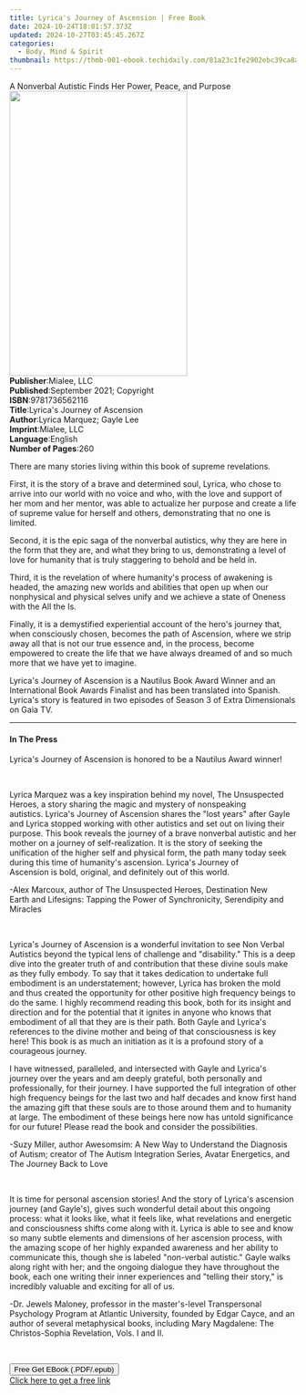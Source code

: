 ```yaml
---
title: Lyrica's Journey of Ascension | Free Book
date: 2024-10-24T18:01:57.373Z
updated: 2024-10-27T03:45:45.267Z
categories:
  - Body, Mind & Spirit
thumbnail: https://thmb-001-ebook.techidaily.com/81a23c1fe2902ebc39ca8ac5441d63770c31c280fa4793d0c1feb3760aaa2154.jpg
---
```

<main id="book-container">
  <div class="flex flex-col">
    <div class="book-brief flex-1 py-6 px-4 sm:p-6 md:py-10 md:px-8">
      <!-- brief-->
      <div class="book-brief-main">
        A Nonverbal Autistic Finds Her Power, Peace, and Purpose
      </div>
    </div>
    <div
      class="book-meta-info flex-1 grid gap-4 col-start-1 col-end-3 row-start-1 sm:mb-6 sm:grid-cols-4 lg:gap-6 lg:col-start-2 lg:row-end-6 lg:row-span-6 lg:mb-0"
    >
      <div
        class="book-meta-info-left place-content-center mt-4 p-4 text-sm leading-6 col-start-2 col-span-2 dark:text-slate-400"
      >
        <img
          class="w-full h-500 object-cover rounded-lg sm:h-255 sm:col-span-2 lg:col-span-full"
          src="https://img-001-ebook.techidaily.com/8c210e1f21a33255483fee8c49a2862ae0b8ec399098720619762eb5d7bcdde1.jpg"
          alt=""
          width="312"
          height="500"
        />
      </div>
      <div
        class="book-meta-info-right mt-2 col-start-1 row-start-2 col-span-3 self-center"
      >
        <!-- meta data  -->
        <div class="flex flex-col px-4 md:px-8">
          <div class="flex-1">
            <strong>Publisher</strong>:<span class="px-2">Mialee, LLC</span>
          </div>
          <div class="flex-1">
            <strong>Published</strong>:<span class="px-2"
              >September 2021; Copyright</span
            >
          </div>
          <div class="flex-1">
            <strong>ISBN</strong>:<span class="px-2">9781736562116</span>
          </div>
          <div class="flex-1">
            <strong>Title</strong>:<span class="px-2"
              >Lyrica&#39;s Journey of Ascension</span
            >
          </div>
          <div class="flex-1">
            <strong>Author</strong>:<span class="px-2"
              >Lyrica Marquez; Gayle Lee</span
            >
          </div>
          <div class="flex-1">
            <strong>Imprint</strong>:<span class="px-2">Mialee, LLC</span>
          </div>
          <div class="flex-1">
            <strong>Language</strong>:<span class="px-2">English</span>
          </div>
          <div class="flex-1">
            <strong>Number of Pages</strong>:<span class="px-2">260</span>
          </div>
        </div>
      </div>
    </div>
    <div class="book-description flex-1 py-6 px-4 sm:p-6 md:py-10 md:px-8">
      <div class="book-description-main">
        <div accordion-content="" id="description">
          <p>
            There are many stories living within this book of supreme
            revelations.
          </p>
          <p>
            First, it is the story of a brave and determined soul, Lyrica, who
            chose to arrive into our world with no voice and who, with the love
            and support of her mom and her mentor, was able to actualize her
            purpose and create a life of supreme value for herself and others,
            demonstrating that no one is limited.
          </p>
          <p>
            Second, it is the epic saga of the nonverbal autistics, why they are
            here in the form that they are, and what they bring to us,
            demonstrating a level of love for humanity that is truly staggering
            to behold and be held in.
          </p>
          <p>
            Third, it is the revelation of where humanity's process of awakening
            is headed, the amazing new worlds and abilities that open up when
            our nonphysical and physical selves unify and we achieve a state of
            Oneness with the All the Is.&nbsp;
          </p>
          <p>
            Finally, it is a demystified experiential account of the hero's
            journey that, when consciously chosen, becomes the path of
            Ascension, where we strip away all that is not our true essence and,
            in the process, become empowered to create the life that we have
            always dreamed of and so much more that we have yet to imagine.
          </p>
          <p>
            Lyrica's Journey of Ascension is a Nautilus Book Award Winner and an
            International Book Awards Finalist and has been translated into
            Spanish. Lyrica's story is featured in two episodes of Season 3 of
            Extra Dimensionals on Gaia TV.
          </p>
        </div>
        <div class="accordion-fader"></div>
      </div>
    </div>
    <div class="book-excerpts flex-1 py-6 px-4 sm:p-6 md:py-10 md:px-8">
      <!-- excerpts-->
      <div class="book-excerpts-main">
        <hr />
        <h4 class="placeholder placeholder-heading">
          <span>In The Press</span>
        </h4>
        <p></p>
        <p>
          Lyrica's Journey of Ascension&nbsp;is honored to be a Nautilus Award
          winner!
        </p>
        <p><br /></p>
        <p>
          Lyrica Marquez was a key inspiration behind my novel,&nbsp;The
          Unsuspected Heroes, a story sharing the magic and mystery of
          nonspeaking autistics.&nbsp;Lyrica's Journey of Ascension&nbsp;shares
          the "lost years" after Gayle and Lyrica stopped working with other
          autistics and set out on living their purpose. This book reveals the
          journey of a brave nonverbal autistic and her mother on a journey of
          self-realization. It is the story of seeking the unification of the
          higher self and physical form, the path many today seek during this
          time of humanity's ascension.&nbsp;Lyrica's Journey of
          Ascension&nbsp;is&nbsp;bold, original, and definitely out of this
          world.&nbsp;
        </p>
        <p>
          -Alex Marcoux, author of&nbsp;The Unsuspected Heroes,&nbsp;Destination
          New Earth&nbsp;and&nbsp;Lifesigns: Tapping the Power of Synchronicity,
          Serendipity and Miracles
        </p>
        <p><br /></p>
        <p>
          Lyrica's Journey of Ascension is a wonderful invitation to see Non
          Verbal Autistics beyond the typical lens of challenge and
          "disability." This is a deep dive into the greater truth of and
          contribution that these divine souls make as they fully embody. To say
          that it takes dedication to undertake full embodiment is an
          understatement; however, Lyrica has broken the mold and thus created
          the opportunity for other positive high frequency beings to do the
          same. I highly recommend reading this book, both for its insight and
          direction and for the potential that it ignites in anyone who knows
          that embodiment of all that they are is their path. Both Gayle and
          Lyrica's references to the divine mother and being of that
          consciousness is key here! This book is as much an initiation as it is
          a profound story of a courageous journey.
        </p>
        <p>
          I have witnessed, paralleled, and intersected with Gayle and Lyrica's
          journey over the years and am deeply grateful, both personally and
          professionally, for their journey. I have supported the full
          integration of other high frequency beings for the last two and half
          decades and know first hand the amazing gift that these souls are to
          those around them and to humanity at large.&nbsp;The embodiment of
          these beings here now has untold significance for our future! Please
          read the book and consider the possibilities.
        </p>
        <p>
          -Suzy Miller, author Awesomsim: A New Way to Understand the Diagnosis
          of Autism; creator of The Autism Integration Series, Avatar
          Energetics, and The Journey Back to Love
        </p>
        <p><br /></p>
        <p>
          It is time for personal ascension stories! And the story of Lyrica's
          ascension journey (and Gayle's), gives such wonderful detail about
          this ongoing process: what it looks like, what it feels like, what
          revelations and energetic and consciousness shifts come along with it.
          Lyrica is able to see and know so many subtle elements and dimensions
          of her ascension process, with the amazing scope of her highly
          expanded awareness and her ability to communicate this, though she is
          labeled "non-verbal autistic." Gayle walks along right with her; and
          the ongoing dialogue they have throughout the book, each one writing
          their inner experiences and "telling their story," is incredibly
          valuable and exciting for all of us.
        </p>
        <p>
          -Dr. Jewels Maloney, professor in the master's-level Transpersonal
          Psychology Program at Atlantic University, founded by Edgar Cayce, and
          an author of&nbsp;several metaphysical books, including Mary
          Magdalene: The Christos-Sophia Revelation, Vols. I and II.&nbsp;
        </p>
        <p><br /></p>
        <p></p>
      </div>
    </div>
    <div
      class="book-about-author flex-1 py-6 px-4 sm:p-6 md:py-10 md:px-8"
    ></div>
    <div class="book-free-get flex-1 py-6 px-4 sm:p-6 md:py-10 md:px-8">
      <button
        id="btn-free-get"
        class="bg-blue-500 hover:bg-blue-700 text-white font-bold py-2 px-4 rounded"
      >
        Free Get EBook (.PDF/.epub)
      </button>
      <div id="countdown-display" class="px-2 text-lg mt-2"></div>
      <a
        id="free-link"
        class="hidden bg-blue-500 hover:bg-blue-700 text-white font-bold py-2 px-4 rounded"
        href="https://www.ebooks.com/en-us/book/210271161/lyrica-s-journey-of-ascension/lyrica-marquez/"
        target="_blank"
        >Click here to get a free link</a
      >
    </div>
    <script>
      let countdownTime = 0;
      let countdownInterval = null;
      document
        .getElementById('btn-free-get')
        .addEventListener('click', startCountdown);
      function startCountdown() {
        countdownTime = new Date().getTime() + 60000 * 3;
        countdownInterval = setInterval(updateCountdown, 1000);
        document.getElementById('btn-free-get').disabled = true;
        document
          .getElementById('btn-free-get')
          .classList.add('bg-gray-500', 'cursor-not-allowed');
      }
      function updateCountdown() {
        let currentTime = new Date().getTime();
        let timeLeft = countdownTime - currentTime;
        let secondsLeft = Math.floor(timeLeft / 1000);
        document.getElementById('countdown-display').innerHTML =
          `Remaining time: ${secondsLeft} seconds.`;
        if (secondsLeft <= 0) {
          clearInterval(countdownInterval);
          document.getElementById('btn-free-get').classList.add('hidden');
          document.getElementById('free-link').classList.remove('hidden');
          document.getElementById('countdown-display').innerHTML = '';
        }
      }
    </script>
  </div>
</main>

<ins class="adsbygoogle"
      style="display:block"
      data-ad-client="ca-pub-7571918770474297"
      data-ad-slot="8358498916"
      data-ad-format="auto"
      data-full-width-responsive="true"></ins>
    